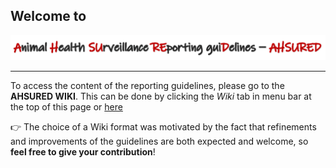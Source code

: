 ## Welcome to

![AHSURED](https://github.com/SVA-SE/AHSURED/blob/master/img/AHSURED_title.png)
***

To access the content of the reporting guidelines, please go to the **AHSURED WIKI**. This can be done by clicking the *Wiki* tab in menu bar at the top of this page or [here](https://github.com/SVA-SE/AHSURED/wiki)

:point_right: The choice of a Wiki format was motivated by the fact that refinements and improvements of the guidelines are both expected and welcome, so **feel free to give your contribution**!


